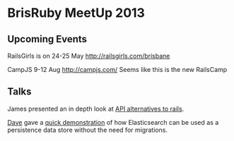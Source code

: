 # BrisRuby MeetUp 2013

## Upcoming Events

RailsGirls is on 24-25 May http://railsgirls.com/brisbane

CampJS 9-12 Aug http://campjs.com/ Seems like this is the new RailsCamp

## Talks

James presented an in depth look at [API alternatives to rails](LeavingRails/).

[Dave](https://github.com/davekinkead) gave a [quick demonstration](migration-free-models/) of how Elasticsearch can be used as a persistence data store without the need for migrations.
